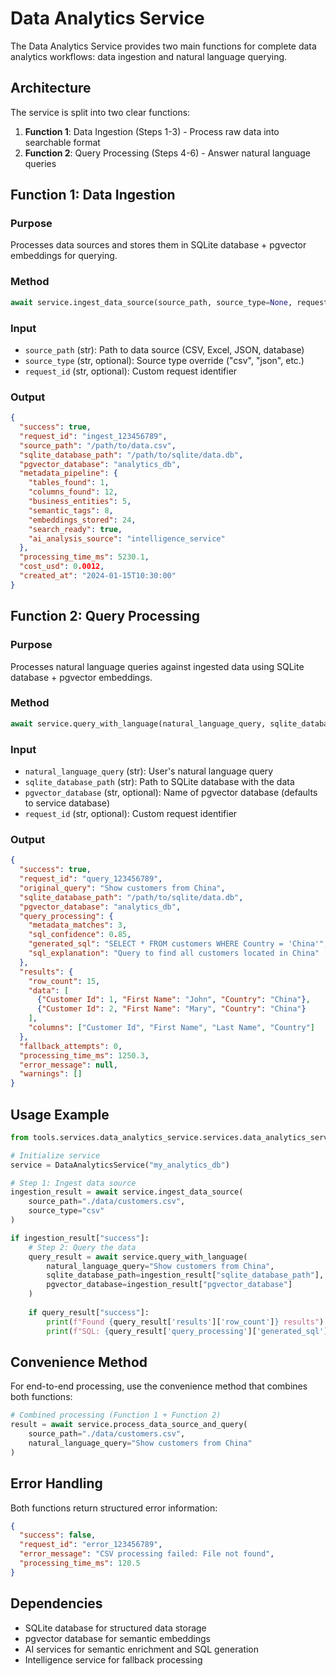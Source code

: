 # Data Analytics Service

The Data Analytics Service provides two main functions for complete data analytics workflows: data ingestion and natural language querying.

## Architecture

The service is split into two clear functions:

1. **Function 1**: Data Ingestion (Steps 1-3) - Process raw data into searchable format
2. **Function 2**: Query Processing (Steps 4-6) - Answer natural language queries

## Function 1: Data Ingestion

### Purpose
Processes data sources and stores them in SQLite database + pgvector embeddings for querying.

### Method
```python
await service.ingest_data_source(source_path, source_type=None, request_id=None)
```

### Input
- `source_path` (str): Path to data source (CSV, Excel, JSON, database)
- `source_type` (str, optional): Source type override ("csv", "json", etc.)
- `request_id` (str, optional): Custom request identifier

### Output
```json
{
  "success": true,
  "request_id": "ingest_123456789",
  "source_path": "/path/to/data.csv",
  "sqlite_database_path": "/path/to/sqlite/data.db",
  "pgvector_database": "analytics_db",
  "metadata_pipeline": {
    "tables_found": 1,
    "columns_found": 12,
    "business_entities": 5,
    "semantic_tags": 8,
    "embeddings_stored": 24,
    "search_ready": true,
    "ai_analysis_source": "intelligence_service"
  },
  "processing_time_ms": 5230.1,
  "cost_usd": 0.0012,
  "created_at": "2024-01-15T10:30:00"
}
```

## Function 2: Query Processing

### Purpose
Processes natural language queries against ingested data using SQLite database + pgvector embeddings.

### Method
```python
await service.query_with_language(natural_language_query, sqlite_database_path, pgvector_database=None, request_id=None)
```

### Input
- `natural_language_query` (str): User's natural language query
- `sqlite_database_path` (str): Path to SQLite database with the data
- `pgvector_database` (str, optional): Name of pgvector database (defaults to service database)
- `request_id` (str, optional): Custom request identifier

### Output
```json
{
  "success": true,
  "request_id": "query_123456789",
  "original_query": "Show customers from China",
  "sqlite_database_path": "/path/to/sqlite/data.db",
  "pgvector_database": "analytics_db",
  "query_processing": {
    "metadata_matches": 3,
    "sql_confidence": 0.85,
    "generated_sql": "SELECT * FROM customers WHERE Country = 'China'",
    "sql_explanation": "Query to find all customers located in China"
  },
  "results": {
    "row_count": 15,
    "data": [
      {"Customer Id": 1, "First Name": "John", "Country": "China"},
      {"Customer Id": 2, "First Name": "Mary", "Country": "China"}
    ],
    "columns": ["Customer Id", "First Name", "Last Name", "Country"]
  },
  "fallback_attempts": 0,
  "processing_time_ms": 1250.3,
  "error_message": null,
  "warnings": []
}
```

## Usage Example

```python
from tools.services.data_analytics_service.services.data_analytics_service import DataAnalyticsService

# Initialize service
service = DataAnalyticsService("my_analytics_db")

# Step 1: Ingest data source
ingestion_result = await service.ingest_data_source(
    source_path="./data/customers.csv",
    source_type="csv"
)

if ingestion_result["success"]:
    # Step 2: Query the data
    query_result = await service.query_with_language(
        natural_language_query="Show customers from China",
        sqlite_database_path=ingestion_result["sqlite_database_path"],
        pgvector_database=ingestion_result["pgvector_database"]
    )
    
    if query_result["success"]:
        print(f"Found {query_result['results']['row_count']} results")
        print(f"SQL: {query_result['query_processing']['generated_sql']}")
```

## Convenience Method

For end-to-end processing, use the convenience method that combines both functions:

```python
# Combined processing (Function 1 + Function 2)
result = await service.process_data_source_and_query(
    source_path="./data/customers.csv",
    natural_language_query="Show customers from China"
)
```

## Error Handling

Both functions return structured error information:

```json
{
  "success": false,
  "request_id": "error_123456789",
  "error_message": "CSV processing failed: File not found",
  "processing_time_ms": 120.5
}
```

## Dependencies

- SQLite database for structured data storage
- pgvector database for semantic embeddings
- AI services for semantic enrichment and SQL generation
- Intelligence service for fallback processing